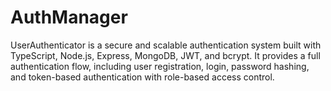 # AuthManager
UserAuthenticator is a secure and scalable authentication system built with TypeScript, Node.js, Express, MongoDB, JWT, and bcrypt. It provides a full authentication flow, including user registration, login, password hashing, and token-based authentication with role-based access control.
